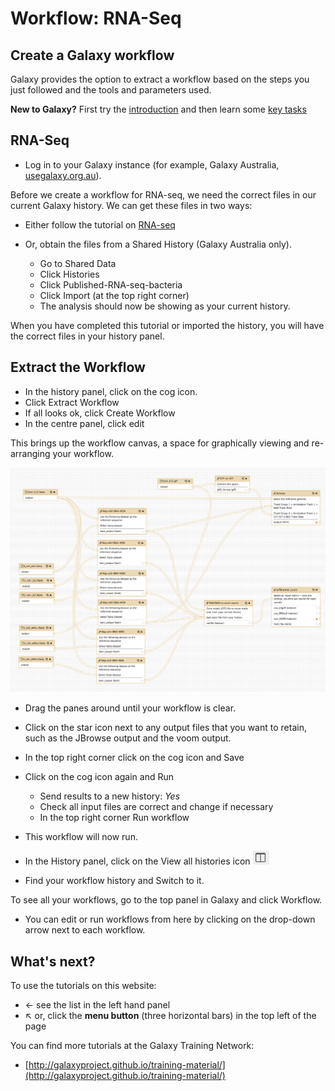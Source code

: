 # Workflow: RNA-Seq

## Create a Galaxy workflow

Galaxy provides the option to extract a workflow based on the steps you just followed and the tools and parameters used.

<fn>**New to Galaxy?** First try the [introduction](../galaxy/index.md) and then learn some [key tasks](../intro/index.md)</fn>

## RNA-Seq

* Log in to your Galaxy instance (for example, Galaxy Australia, [usegalaxy.org.au](https://usegalaxy.org.au/)).

Before we create a workflow for RNA-seq, we need the correct files in our current Galaxy history. We can get these files in two ways:

* Either follow the tutorial on [RNA-seq](../dge/index.md)

* Or, obtain the files from a Shared History (Galaxy Australia only).
    * Go to <ss>Shared Data</ss>
    * Click <ss>Histories</ss>
    * Click <fn>Published-RNA-seq-bacteria</fn>
    * Click <ss>Import</ss> (at the top right corner)
    * The analysis should now be showing as your current history.

When you have completed this tutorial or imported the history, you will have the correct files in your history panel.

## Extract the Workflow

* In the history panel, click on the cog icon.
* Click <ss>Extract Workflow</ss>
* If all looks ok, click <ss>Create Workflow</ss>
* In the centre panel, click <ss>edit</ss>

This brings up the workflow canvas, a space for graphically viewing and re-arranging your workflow.

![canvas](images/workflow.png)

* Drag the panes around until your workflow is clear.
* Click on the star icon next to any output files that you want to retain, such as the JBrowse output and the voom output.
* In the top right corner click on the cog icon and <ss>Save</ss>
* Click on the cog icon again and <ss>Run</ss>
    * <ss>Send results to a new history</ss>: *Yes*
    * Check all input files are correct and change if necessary
    * In the top right corner <ss>Run workflow</ss>

* This workflow will now run.
* In the History panel, click on the <ss>View all histories</ss> icon
![view hist](../spades/images/view_all_hist.png)
* Find your workflow history and <ss>Switch to</ss> it.

To see all your workflows, go to the top panel in Galaxy and click <ss>Workflow</ss>.

* You can edit or run workflows from here by clicking on the drop-down arrow next to each workflow.

## What's next?

To use the tutorials on this website:

* &#8592; see the list in the left hand panel
* &#8598; or, click the **menu button** (three horizontal bars) in the top left of the page

You can find more tutorials at the Galaxy Training Network:

* [http://galaxyproject.github.io/training-material/](http://galaxyproject.github.io/training-material/)
